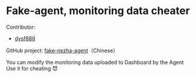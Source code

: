 # Fake-agent, monitoring data cheater  
Contributor: 
+ [dysf888](https://github.com/dysf888)

GitHub project: [fake-nezha-agent](https://github.com/dysf888/fake-nezha-agent)（Chinese）  

You can modify the monitoring data uploaded to Dashboard by the Agent  
Use it for cheating 😈
